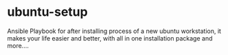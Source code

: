# ubuntu-setup
Ansible Playbook for after installing process of a new ubuntu workstation, it makes your life easier and better, with all in one installation package and more....
